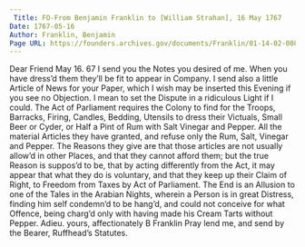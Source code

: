 ```yaml
---
 Title: FO-From Benjamin Franklin to [William Strahan], 16 May 1767
Date: 1767-05-16
Author: Franklin, Benjamin
Page URL: https://founders.archives.gov/documents/Franklin/01-14-02-0085
---
```


Dear Friend
May 16. 67
I send you the Notes you desired of me. When you have dress’d them they’ll be fit to appear in Company. I send also a little Article of News for your Paper, which I wish may be inserted this Evening if you see no Objection. I mean to set the Dispute in a ridiculous Light if I could. The Act of Parliament requires the Colony to find for the Troops, Barracks, Firing, Candles, Bedding, Utensils to dress their Victuals, Small Beer or Cyder, or Half a Pint of Rum with Salt Vinegar and Pepper. All the material Articles they have granted, and refuse only the Rum, Salt, Vinegar and Pepper. The Reasons they give are that those articles are not usually allow’d in other Places, and that they cannot afford them; but the true Reason is suppos’d to be, that by acting differently from the Act, it may appear that what they do is voluntary, and that they keep up their Claim of Right, to Freedom from Taxes by Act of Parliament. The End is an Allusion to one of the Tales in the Arabian Nights, wherein a Person is in great Distress, finding him self condemn’d to be hang’d, and could not conceive for what Offence, being charg’d only with having made his Cream Tarts without Pepper. Adieu. yours, affectionately
B Franklin
Pray lend me, and send by the Bearer, Ruffhead’s Statutes.

